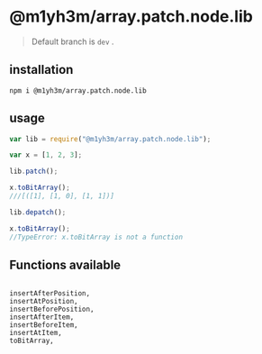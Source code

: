 # @m1yh3m/array.patch.node.lib

>
> Default branch is `dev` .
>

## installation

 `npm i @m1yh3m/array.patch.node.lib`

## usage

``` javascript
var lib = require("@m1yh3m/array.patch.node.lib");

var x = [1, 2, 3];

lib.patch();

x.toBitArray();
///[([1], [1, 0], [1, 1])]

lib.depatch();

x.toBitArray();
//TypeError: x.toBitArray is not a function
```

## Functions available

``` 

insertAfterPosition,
insertAtPosition,
insertBeforePosition,
insertAfterItem,
insertBeforeItem,
insertAtItem,
toBitArray,

```
